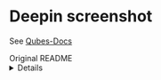 # Deepin screenshot

See [Qubes-Docs](https://github.com/ClaraCrazy/qubes-docs/blob/main/modified-things/readme.md)

<summary>Original README</summary>
<details>
    
## Description

This is a default screenshot app for Linux Deepin.

## Dependencies

- Qt (>=5.6),
- debhelper (>=9),
- cmake, qt5-default, qtbase5-dev, pkg-config, libqt5svg5-dev, libqt5x11extras5-dev, qttools5-dev-tools,
- libxcb-util0-dev, libstartup-notification0-dev,
- qtbase5-private-dev, qtmultimedia5-dev, x11proto-xext-dev, libmtdev-dev, libegl1-mesa-dev, x11proto-record-dev,libxtst-dev,
- libudev-dev, libfontconfig1-dev, libfreetype6-dev, libglib2.0-dev, libxrender-dev,
- libdtkwidget-dev, libdtkwm-dev, deepin-gettext-tools

## Installation

- On the Deepin operation system: the deepin screenshot is published within!
- On other operation system, you could download the source code of deepin screenshot:
    - firstly, install the dependencies rightly;
    - secondly, run `cd deepin-screenshot`;
    - thirdly, make a directory: build; run `cmake ../`; `make`; `make install`

## Usage
Run the command: `deepin-screenshot`

## Getting help

Any usage issues can ask for help via

* [Official Forum](https://bbs.deepin.org/)
* [Developer Center](https://github.com/linuxdeepin/developer-center)
* [WiKi](https://wiki.deepin.org/)
* [Gitter](https://gitter.im/orgs/linuxdeepin/rooms)
* [IRC channel](https://webchat.freenode.net/?channels=deepin)

## Getting involved

We encourage you to report issues and contribute changes

* [Contribution guide for developers](https://github.com/linuxdeepin/developer-center/wiki/Contribution-Guidelines-for-Developers-en). (English)
* [开发者代码贡献指南](https://github.com/linuxdeepin/developer-center/wiki/Contribution-Guidelines-for-Developers) (中文)

## License

deepin-screenshot is licensed under [GPLv3](LICENSE).

</details>
